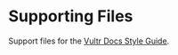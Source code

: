 # Supporting Files

Support files for the [Vultr Docs Style Guide](https://www.vultr.com/docs/vultr-docs-style-guide).
